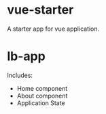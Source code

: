 # vue-starter

A starter app for vue application.

# lb-app
Includes:
* Home component
* About component
* Application State
